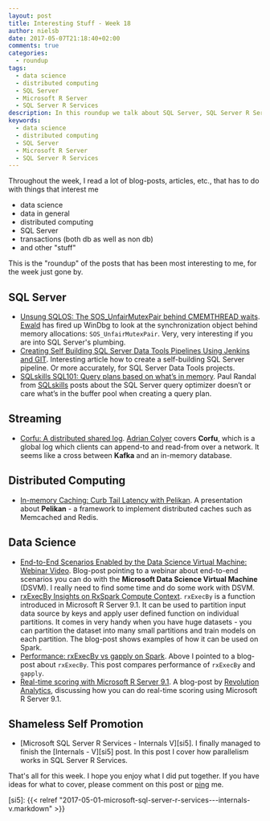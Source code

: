 ```yaml
---
layout: post
title: Interesting Stuff - Week 18
author: nielsb
date: 2017-05-07T21:18:40+02:00
comments: true
categories:
  - roundup
tags:
  - data science
  - distributed computing
  - SQL Server
  - Microsoft R Server
  - SQL Server R Services
description: In this roundup we talk about SQL Server, SQL Server R Services, Microsoft R Server, and other interesting stuff!
keywords:
  - data science
  - distributed computing
  - SQL Server
  - Microsoft R Server
  - SQL Server R Services   
---
```


Throughout the week, I read a lot of blog-posts, articles, etc., that has to do with things that interest me

* data science
* data in general
* distributed computing
* SQL Server
* transactions (both db as well as non db)
* and other "stuff"

This is the "roundup" of the posts that has been most interesting to me, for the week just gone by. 

<!--more-->

## SQL Server

* [Unsung SQLOS: The SOS_UnfairMutexPair behind CMEMTHREAD waits][1]. [Ewald][ew] has fired up WinDbg to look at the synchronization object behind memory allocations: `SOS_UnfairMutexPair`. Very, very interesting if you are into SQL Server's plumbing.
* [Creating Self Building SQL Server Data Tools Pipelines Using Jenkins and GIT][2]. Interesting article how to create a self-building SQL Server pipeline. Or more accurately, for SQL Server Data Tools projects. 
* [SQLskills SQL101: Query plans based on what’s in memory][3]. Paul Randal from [SQLskills][sqsk] posts about the SQL Server query optimizer doesn’t or care what’s in the buffer pool when creating a query plan.

## Streaming

* [Corfu: A distributed shared log][4]. [Adrian Colyer][mp] covers **Corfu**, which is a global log which clients can append-to and read-from over a network. It seems like a cross between **Kafka** and an in-memory database.

## Distributed Computing

* [In-memory Caching: Curb Tail Latency with Pelikan][5]. A presentation about **Pelikan** - a framework to implement distributed caches such as Memcached and Redis.

## Data Science

* [End-to-End Scenarios Enabled by the Data Science Virtual Machine: Webinar Video][6]. Blog-post pointing to a webinar about end-to-end scenarios you can do with the **Microsoft Data Science Virtual Machine** (DSVM). I really need to find some time and do some work with DSVM.
* [rxExecBy Insights on RxSpark Compute Context][7]. `rxExecBy` is a function introduced in Microsoft R Server 9.1. It can be used to partition input data source by keys and apply user defined function on individual partitions. It comes in very handy when you have huge datasets - you can partition the dataset into many small partitions and train models on each partition. The blog-post shows examples of how it can be used on Spark.
* [Performance: rxExecBy vs gapply on Spark][8]. Above I pointed to a blog-post about `rxExecBy`. This post compares performance of `rxExecBy` and `gapply`.
* [Real-time scoring with Microsoft R Server 9.1][9]. A blog-post by [Revolution Analytics][re], discussing how you can do real-time scoring using Microsoft R Server 9.1.

## Shameless Self Promotion

* [Microsoft SQL Server R Services - Internals V][si5]. I finally managed to finish the [Internals - V][si5] post. In this post I cover how parallelism works in SQL Server R Services.


That's all for this week. I hope you enjoy what I did put together. If you have ideas for what to cover, please comment on this post or [ping][ma] me.

[ma]: mailto:niels.it.berglund@gmail.com
[mp]: https://blog.acolyer.org
[iq]: https://www.infoq.com/
[ew]: http://sqlonice.com/
[re]: http://blog.revolutionanalytics.com
[sqsk]: https://www.sqlskills.com
[1]: http://sqlonice.com/unsung-sqlos-the-sos_unfairmutexpair-behind-cmemthread-waits/
[2]: https://chrisadkin.io/2017/04/25/creating-self-building-sql-server-data-tools-pipelines-using-jenkins-and-git/
[3]: https://www.sqlskills.com/blogs/paul/sqlskills-sql101-query-plans-based-on-whats-in-memory/
[4]: https://blog.acolyer.org/2017/05/02/corfu-a-distributed-shared-log/
[5]: https://www.infoq.com/presentations/pelikan-distributed-caching
[6]: https://blogs.technet.microsoft.com/machinelearning/2017/05/02/end-to-end-scenarios-enabled-by-the-data-science-virtual-machine-video/
[7]: https://blogs.msdn.microsoft.com/rserver/2017/05/04/rxexecby-insights-on-rxspark-compute-context/
[8]: https://blogs.msdn.microsoft.com/rserver/2017/05/04/performance-rxexecby-vs-gapply-on-spark/
[9]: http://blog.revolutionanalytics.com/2017/05/real-time-scoring-with-mrs-91.html
[si5]: {{< relref "2017-05-01-microsoft-sql-server-r-services---internals-v.markdown" >}}
